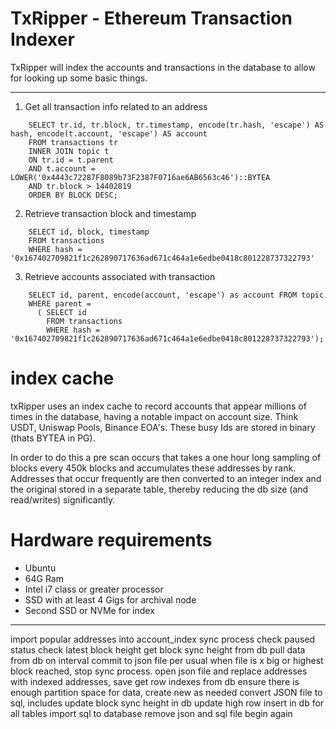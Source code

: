 # TxRipper - Ethereum Transaction Indexer

TxRipper will index the accounts and transactions in the database to allow for looking up some basic things.

***

1. Get all transaction info related to an address

```
    SELECT tr.id, tr.block, tr.timestamp, encode(tr.hash, 'escape') AS hash, encode(t.account, 'escape') AS account 
    FROM transactions tr 
    INNER JOIN topic t 
    ON tr.id = t.parent 
    AND t.account = LOWER('0x4443c72287F8089b73F2387F0716ae6AB6563c46')::BYTEA 
    AND tr.block > 14402819
    ORDER BY BLOCK DESC;
```


2. Retrieve transaction block and timestamp

```
    SELECT id, block, timestamp 
    FROM transactions
    WHERE hash = '0x167402709821f1c262890717636ad671c464a1e6edbe0418c801228737322793'
```

3. Retrieve accounts associated with transaction 

```
    SELECT id, parent, encode(account, 'escape') as account FROM topic 
    WHERE parent = 
      ( SELECT id 
        FROM transactions 
        WHERE hash = '0x167402709821f1c262890717636ad671c464a1e6edbe0418c801228737322793');
```


# index cache

txRipper uses an index cache to record accounts that appear millions of times in the database, having a notable impact on account size. Think USDT, Uniswap Pools, Binance EOA's. These busy Ids are stored in binary (thats BYTEA in PG). 

In order to do this a pre scan occurs that takes a one hour long sampling of blocks every 450k blocks and accumulates these addresses by rank. Addresses that occur frequently are then converted to an integer index and the original stored in a separate table, thereby reducing the db size (and read/writes) significantly.

# Hardware requirements

 - Ubuntu
 - 64G Ram
 - Intel i7 class or greater processor
 - SSD with at least 4 Gigs for archival node
 - Second SSD or NVMe for index

***

import popular addresses into account_index
sync process
  check paused status
  check latest block height
  get block sync height from db
  pull data from db
  on interval commit to json file per usual
  when file is x big or highest block reached, stop sync process.
  open json file and replace addresses with indexed addresses, save
  get row indexes from db 
  ensure there is enough partition space for data, create new as needed
  convert JSON file to sql, includes
    update block sync height in db
    update high row insert in db for all tables
  import sql to database
  remove json and sql file
  begin again


